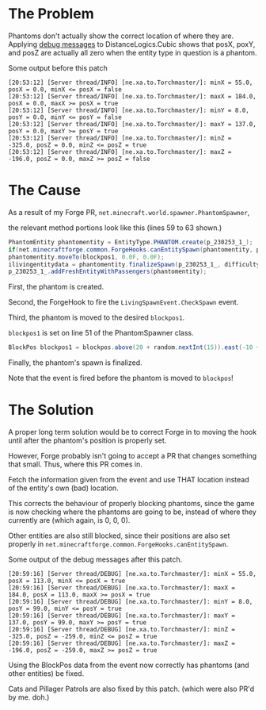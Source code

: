 # The Problem

Phantoms don't actually show the correct location of where they are. Applying [debug messages](https://github.com/Xalcon/TorchMaster/compare/mc/1.16...shroomdog27:debug) to DistanceLogics.Cubic shows that posX, poxY, and posZ are actually all zero when the entity type in question is a phantom.

Some output before this patch

```
[20:53:12] [Server thread/INFO] [ne.xa.to.Torchmaster/]: minX = 55.0, posX = 0.0, minX <= posX = false
[20:53:12] [Server thread/INFO] [ne.xa.to.Torchmaster/]: maxX = 184.0, posX = 0.0, maxX >= posX = true
[20:53:12] [Server thread/INFO] [ne.xa.to.Torchmaster/]: minY = 8.0, posY = 0.0, minY <= posY = false
[20:53:12] [Server thread/INFO] [ne.xa.to.Torchmaster/]: maxY = 137.0, posY = 0.0, maxY >= posY = true
[20:53:12] [Server thread/INFO] [ne.xa.to.Torchmaster/]: minZ = -325.0, posZ = 0.0, minZ <= posZ = true
[20:53:12] [Server thread/INFO] [ne.xa.to.Torchmaster/]: maxZ = -196.0, posZ = 0.0, maxZ >= posZ = false
```


# The Cause

As a result of my Forge PR, `net.minecraft.world.spawner.PhantomSpawner`,

the relevant method portions look like this (lines 59 to 63 shown.)

```java
PhantomEntity phantomentity = EntityType.PHANTOM.create(p_230253_1_);
if(net.minecraftforge.common.ForgeHooks.canEntitySpawn(phantomentity, p_230253_1_, blockpos1.getX(), blockpos1.getY(), blockpos1.getZ(), null, SpawnReason.NATURAL) == -1) return 0;
phantomentity.moveTo(blockpos1, 0.0F, 0.0F);
ilivingentitydata = phantomentity.finalizeSpawn(p_230253_1_, difficultyinstance, SpawnReason.NATURAL, ilivingentitydata, (CompoundNBT)null);
p_230253_1_.addFreshEntityWithPassengers(phantomentity);
```

First, the phantom is created.

Second, the ForgeHook to fire the `LivingSpawnEvent.CheckSpawn` event.

Third, the phantom is moved to the desired `blockpos1`.

`blockpos1` is set on line 51 of the PhantomSpawner class.

```java
BlockPos blockpos1 = blockpos.above(20 + random.nextInt(15)).east(-10 + random.nextInt(21)).south(-10 + random.nextInt(21));
```

Finally, the phantom's spawn is finalized.

Note that the event is fired before the phantom is moved to `blockpos`!

# The Solution

A proper long term solution would be to correct Forge in to moving the hook until after the phantom's position is properly set.

However, Forge probably isn't going to accept a PR that changes something that small. Thus, where this PR comes in.

Fetch the information given from the event and use THAT location instead of the entity's own (bad) location.

This corrects the behaviour of properly blocking phantoms, since the game is now checking where the phantoms are going to be, instead of where they currently are (which again, is 0, 0, 0).

Other entities are also still blocked, since their positions are also set properly in `net.minecraftforge.common.ForgeHooks.canEntitySpawn`.


Some output of the debug messages after this patch.
```
[20:59:16] [Server thread/DEBUG] [ne.xa.to.Torchmaster/]: minX = 55.0, posX = 113.0, minX <= posX = true
[20:59:16] [Server thread/DEBUG] [ne.xa.to.Torchmaster/]: maxX = 184.0, posX = 113.0, maxX >= posX = true
[20:59:16] [Server thread/DEBUG] [ne.xa.to.Torchmaster/]: minY = 8.0, posY = 99.0, minY <= posY = true
[20:59:16] [Server thread/DEBUG] [ne.xa.to.Torchmaster/]: maxY = 137.0, posY = 99.0, maxY >= posY = true
[20:59:16] [Server thread/DEBUG] [ne.xa.to.Torchmaster/]: minZ = -325.0, posZ = -259.0, minZ <= posZ = true
[20:59:16] [Server thread/DEBUG] [ne.xa.to.Torchmaster/]: maxZ = -196.0, posZ = -259.0, maxZ >= posZ = true
```

Using the BlockPos data from the event now correctly has phantoms (and other entities) be fixed.

Cats and Pillager Patrols are also fixed by this patch. (which were also PR'd by me. doh.)
